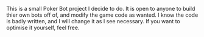 This is a small Poker Bot project I decide to do. It is open to anyone to build thier own bots off of, and modify the game code as wanted. I know the code is badly written, and I will change it as I see necessary.
If you want to optimise it yourself, feel free.

